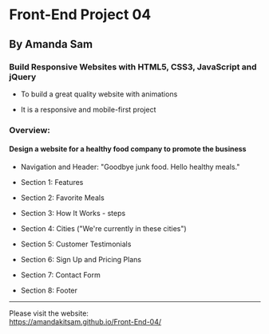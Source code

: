 # Front-End Project 04

## By Amanda Sam

### Build Responsive Websites with HTML5, CSS3, JavaScript and jQuery

- To build a great quality website with animations

- It is a responsive and mobile-first project

### Overview:

#### Design a website for a healthy food company to promote the business

- Navigation and Header: "Goodbye junk food. Hello healthy meals."

- Section 1: Features

- Section 2: Favorite Meals

- Section 3: How It Works - steps

- Section 4: Cities ("We're currently in these cities")

- Section 5: Customer Testimonials

- Section 6: Sign Up and Pricing Plans

- Section 7: Contact Form

- Section 8: Footer

-------------------------------------------

Please visit the website:<br/>
https://amandakitsam.github.io/Front-End-04/
